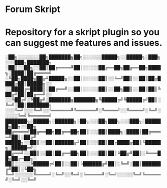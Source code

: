 # Forum Skript
# Repository for a skript plugin so you can suggest me features and issues.


░██╗░░░░░░░██╗███████╗██╗░░░░░░█████╗░░█████╗░███╗░░░███╗███████╗
░██║░░██╗░░██║██╔════╝██║░░░░░██╔══██╗██╔══██╗████╗░████║██╔════╝
░╚██╗████╗██╔╝█████╗░░██║░░░░░██║░░╚═╝██║░░██║██╔████╔██║█████╗░░
░░████╔═████║░██╔══╝░░██║░░░░░██║░░██╗██║░░██║██║╚██╔╝██║██╔══╝░░
░░╚██╔╝░╚██╔╝░███████╗███████╗╚█████╔╝╚█████╔╝██║░╚═╝░██║███████╗
░░░╚═╝░░░╚═╝░░╚══════╝╚══════╝░╚════╝░░╚════╝░╚═╝░░░░░╚═╝╚══════╝
███████╗░█████╗░██████╗░██╗░░░██╗███╗░░░███╗░██████╗██╗░░██╗
██╔════╝██╔══██╗██╔══██╗██║░░░██║████╗░████║██╔════╝██║░██╔╝
█████╗░░██║░░██║██████╔╝██║░░░██║██╔████╔██║╚█████╗░█████═╝░
██╔══╝░░██║░░██║██╔══██╗██║░░░██║██║╚██╔╝██║░╚═══██╗██╔═██╗░
██║░░░░░╚█████╔╝██║░░██║╚██████╔╝██║░╚═╝░██║██████╔╝██║░╚██╗
╚═╝░░░░░░╚════╝░╚═╝░░╚═╝░╚═════╝░╚═╝░░░░░╚═╝╚═════╝░╚═╝░░╚═╝
